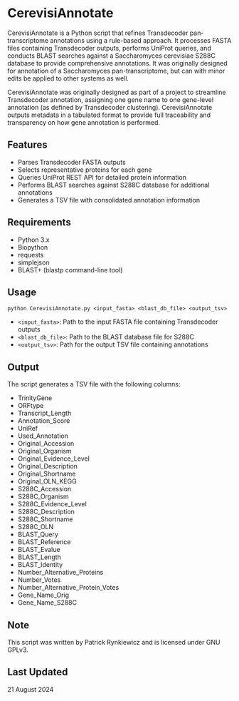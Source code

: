 # CerevisiAnnotate

CerevisiAnnotate is a Python script that refines Transdecoder pan-transcriptome annotations using a rule-based approach. It processes FASTA files containing Transdecoder outputs, performs UniProt queries, and conducts BLAST searches against a Saccharomyces cerevisiae S288C database to provide comprehensive annotations. It was originally designed for annotation of a Saccharomyces pan-transcriptome, but can with minor edits be applied to other systems as well.

CerevisiAnnotate was originally designed as part of a project to streamline Transdecoder annotation, assigning one gene name to one gene-level annotation (as defined by Transdecoder clustering). CerevisiAnnotate outputs metadata in a tabulated format to provide full traceability and transparency on how gene annotation is performed.

## Features

- Parses Transdecoder FASTA outputs
- Selects representative proteins for each gene
- Queries UniProt REST API for detailed protein information
- Performs BLAST searches against S288C database for additional annotations
- Generates a TSV file with consolidated annotation information

## Requirements

- Python 3.x
- Biopython
- requests
- simplejson
- BLAST+ (blastp command-line tool)

## Usage

```
python CerevisiAnnotate.py <input_fasta> <blast_db_file> <output_tsv>
```

- `<input_fasta>`: Path to the input FASTA file containing Transdecoder outputs
- `<blast_db_file>`: Path to the BLAST database file for S288C
- `<output_tsv>`: Path for the output TSV file containing annotations

## Output

The script generates a TSV file with the following columns:

- TrinityGene
- ORFtype
- Transcript_Length
- Annotation_Score
- UniRef
- Used_Annotation
- Original_Accession
- Original_Organism
- Original_Evidence_Level
- Original_Description
- Original_Shortname
- Original_OLN_KEGG
- S288C_Accession
- S288C_Organism
- S288C_Evidence_Level
- S288C_Description
- S288C_Shortname
- S288C_OLN
- BLAST_Query
- BLAST_Reference
- BLAST_Evalue
- BLAST_Length
- BLAST_Identity
- Number_Alternative_Proteins
- Number_Votes
- Number_Alternative_Protein_Votes
- Gene_Name_Orig
- Gene_Name_S288C

## Note

This script was written by Patrick Rynkiewicz and is licensed under GNU GPLv3.

## Last Updated

21 August 2024
